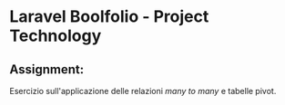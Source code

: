 # Laravel Boolfolio - Project Technology

## Assignment:

Esercizio sull'applicazione delle relazioni _many to many_ e tabelle pivot.
